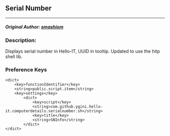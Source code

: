 ## Serial Number
---
##### Original Author: [smashism](https://www.github.com/smashism)

### Description:
Displays serial number in Hello-IT, UUID in tooltip. Updated to use the hitp shell lib.

### Preference Keys
    <dict>
        <key>functionIdentifier</key>
        <string>public.script.item</string>
        <key>settings</key>
            <dict>
                <key>script</key>
                <string>com.github.ygini.hello-it.computerdetails.serialnumber.sh</string>
                <key>title</key>
                <string>SNInfo</string>
            </dict>
    </dict>
